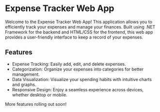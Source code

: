 # Expense Tracker Web App
   Welcome to the Expense Tracker Web App! This application allows you to efficiently track your expenses and manage your finances. Built using .NET Framework for the backend and HTML/CSS for the frontend,        this web app provides a user-friendly interface to keep a record of your expenses.
## Features

- Expense Tracking: Easily add, edit, and delete expenses.
- Categorization: Organize your expenses into categories for better management.
- Data Visualization: Visualize your spending habits with intuitive charts and graphs.
- Responsive Design: Enjoy a seamless experience across devices, whether desktop or mobile.

More features rolling out soon!
